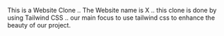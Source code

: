 This is a Website Clone .. The Website name is X .. this clone is done by using Tailwind CSS .. our main focus to use tailwind css to enhance the beauty of our project.
